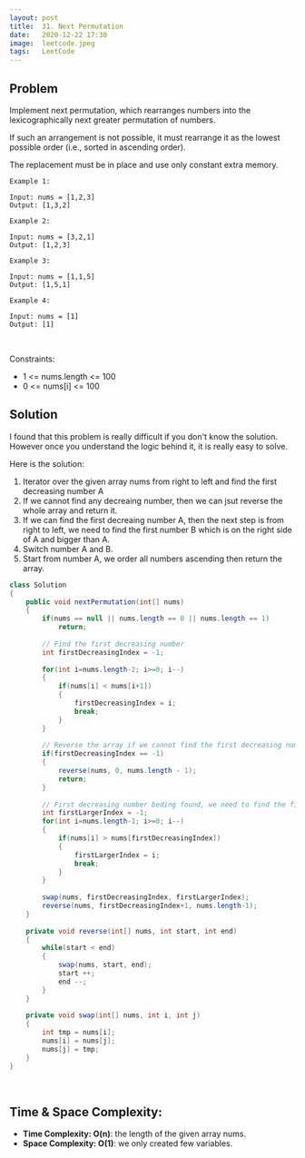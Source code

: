 ```yaml
---
layout: post 
title:  31. Next Permutation
date:   2020-12-22 17:30
image:  leetcode.jpeg
tags:   LeetCode
---
```


## Problem

Implement next permutation, which rearranges numbers into the lexicographically next greater permutation of numbers.

If such an arrangement is not possible, it must rearrange it as the lowest possible order (i.e., sorted in ascending order).

The replacement must be in place and use only constant extra memory.

```
Example 1:

Input: nums = [1,2,3]
Output: [1,3,2]

Example 2:

Input: nums = [3,2,1]
Output: [1,2,3]

Example 3:

Input: nums = [1,1,5]
Output: [1,5,1]

Example 4:

Input: nums = [1]
Output: [1]
```

<!-- Line breaks -->
<br />

Constraints:

* 1 <= nums.length <= 100
* 0 <= nums[i] <= 100

## Solution

I found that this problem is really difficult if you don't know the solution. However once you understand the logic behind it, it is really easy to solve. 

Here is the solution: 

  1. Iterator over the given array nums from right to left and find the first decreasing number A
  2. If we cannot find any decreaing number, then we can jsut reverse the whole array and return it. 
  3. If we can find the first decreaing number A, then the next step is from right to left, we need to find the first number B which is on the right side of A and bigger than A. 
  4. Switch number A and B.
  5. Start from number A, we order all numbers ascending then return the array.

```java
class Solution 
{
    public void nextPermutation(int[] nums) 
    {
        if(nums == null || nums.length == 0 || nums.length == 1)
            return;
        
        // Find the first decreasing number
        int firstDecreasingIndex = -1;
        
        for(int i=nums.length-2; i>=0; i--)
        {
            if(nums[i] < nums[i+1])
            {
                firstDecreasingIndex = i;
                break;
            }
        }
        
        // Reverse the array if we cannot find the first decreasing number.
        if(firstDecreasingIndex == -1)
        {
            reverse(nums, 0, nums.length - 1);
            return;
        }
        
        // First decreasing number beding found, we need to find the first numbber bigger than it from right to left.
        int firstLargerIndex = -1;
        for(int i=nums.length-1; i>=0; i--)
        {
            if(nums[i] > nums[firstDecreasingIndex])
            {
                firstLargerIndex = i;
                break;
            }
        }
        
        swap(nums, firstDecreasingIndex, firstLargerIndex);
        reverse(nums, firstDecreasingIndex+1, nums.length-1);
    }
    
    private void reverse(int[] nums, int start, int end)
    {
        while(start < end)
        {
            swap(nums, start, end);
            start ++; 
            end --;
        }
    }
    
    private void swap(int[] nums, int i, int j)
    {
        int tmp = nums[i];
        nums[i] = nums[j];
        nums[j] = tmp;
    }
}
```

<!-- Line breaks -->
<br />

## Time & Space Complexity:

* **Time Complexity: O(n)**: the length of the given array nums.
* **Space Complexity: O(1)**: we only created few variables.